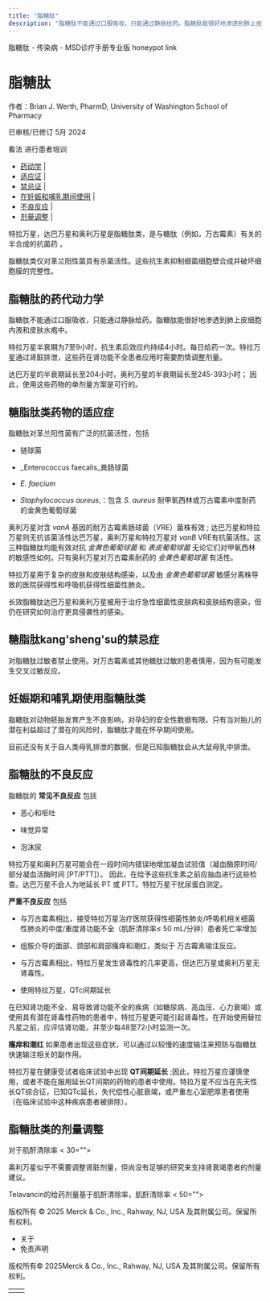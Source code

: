 ```yaml
---
title: "脂糖肽"
description: "脂糖肽不能通过口服吸收，只能通过静脉给药。脂糖肽能很好地渗透到肺上皮细胞内液和皮肤水疱中。"
---
```


﻿脂糖肽 \- 传染病 \- MSD诊疗手册专业版 honeypot link

# 脂糖肽

作者：Brian J. Werth, PharmD, University of Washington School of Pharmacy

已审核/已修订 5月 2024

看法 进行患者培训

- [药动学](#药动学_v13958074_zh) \|
- [适应证](#适应证_v13958079_zh) \|
- [禁忌证](#禁忌证_v13958097_zh) \|
- [在妊娠和哺乳期间使用](#在妊娠和哺乳期间使用_v13958100_zh) \|
- [不良反应](#不良反应_v13958104_zh) \|
- [剂量调整](#剂量调整_v13958125_zh) \|

特拉万星，达巴万星和奥利万星是脂糖肽类，是与糖肽（例如，万古霉素）有关的半合成的抗菌药 。

脂糖肽类仅对革兰阳性菌具有杀菌活性。这些抗生素抑制细菌细胞壁合成并破坏细胞膜的完整性。

## 脂糖肽的药代动力学

脂糖肽不能通过口服吸收，只能通过静脉给药。脂糖肽能很好地渗透到肺上皮细胞内液和皮肤水疱中。

特拉万星半衰期为7至9小时，抗生素后效应约持续4小时。每日给药一次。特拉万星通过肾脏排泄，这些药在肾功能不全患者应用时需要酌情调整剂量。

达巴万星的半衰期延长至204小时，奥利万星的半衰期延长至245-393小时； 因此，使用这些药物的单剂量方案是可行的。

## 糖脂肽类药物的适应症

脂糖肽对革兰阳性菌有广泛的抗菌活性，包括

- 链球菌

- _Enterococcus faecalis_粪肠球菌

- _E. faecium_

- _Staphylococcus aureus_,：包含 _S. aureus_ 耐甲氧西林或万古霉素中度耐药的金黄色葡萄球菌


奥利万星对含 _vanA_ 基因的耐万古霉素肠球菌（VRE）菌株有效 ; 达巴万星和特拉万星则无抗该菌活性达巴万星，奥利万星和特拉万星对 _vanB_ VRE有抗菌活性。这三种脂糖肽均能有效对抗 _金黄色葡萄球菌_ 和 _表皮葡萄球菌_ 无论它们对甲氧西林的敏感性如何。只有奥利万星对万古霉素耐药的 _金黄色葡萄球菌_ 有活性。

特拉万星用于复杂的皮肤和皮肤结构感染，以及由 _金黄色葡萄球菌_ 敏感分离株导致的医院获得性和呼吸机获得性细菌性肺炎。

长效脂糖肽达巴万星和奥利万星被用于治疗急性细菌性皮肤病和皮肤结构感染，但仍在研究如何治疗更具侵袭性的感染。

## 糖脂肽kang'sheng'su的禁忌症

对脂糖肽过敏者禁止使用。对万古霉素或其他糖肽过敏的患者慎用，因为有可能发生交叉过敏反应。

## 妊娠期和哺乳期使用脂糖肽类

脂糖肽对动物胚胎发育产生不良影响，对孕妇的安全性数据有限。只有当对胎儿的潜在利益超过了潜在的风险时，脂糖肽才能在怀孕期间使用。

目前还没有关于自人类母乳排泄的数据，但是已知脂糖肽会从大鼠母乳中排泄。

## 脂糖肽的不良反应

脂糖肽的 **常见不良反应** 包括

- 恶心和呕吐

- 味觉异常

- 泡沫尿


特拉万星和奥利万星可能会在一段时间内错误地增加凝血试验值（凝血酶原时间/部分凝血活酶时间 \[PT/PTT\]）。 因此，在给予这些抗生素之前应抽血进行这些检查。达巴万星不会人为地延长 PT 或 PTT。特拉万星干扰尿蛋白测定。

**严重不良反应** 包括

- 与万古霉素相比，接受特拉万星治疗医院获得性细菌性肺炎/呼吸机相关细菌性肺炎的中度/重度肾功能不全（肌酐清除率≤ 50 mL/分钟）患者死亡率增加

- 组胺介导的面部、颈部和肩部瘙痒和潮红，类似于 万古霉素输注反应。

- 与万古霉素相比，特拉万星发生肾毒性的几率更高，但达巴万星或奥利万星无肾毒性。

- 使用特拉万星，QTc间期延长


在已知肾功能不全、易导致肾功能不全的疾病（如糖尿病、高血压、心力衰竭）或使用具有潜在肾毒性药物的患者中，特拉万星更可能引起肾毒性。在开始使用替拉凡星之前，应评估肾功能，并至少每48至72小时监测一次。

**瘙痒和潮红** 如果患者出现这些症状，可以通过以较慢的速度输注来预防与脂糖肽快速输注相关的副作用。

特拉万星在健康受试者临床试验中出现 **QT间期延长** ;因此，特拉万星应谨慎使用，或者不能在服用延长QT间期的药物的患者中使用。特拉万星不应当在先天性长QT综合征，已知QTc延长，失代偿性心脏衰竭，或严重左心室肥厚患者使用（在临床试验中这种疾病患者被排除）。

## 脂糖肽类的剂量调整

对于肌酐清除率 < 30="">

奥利万星似乎不需要调整肾脏剂量，但尚没有足够的研究来支持肾衰竭患者的剂量建议。

Telavancin的给药剂量基于肌酐清除率，肌酐清除率 < 50="">



版权所有 © 2025
Merck & Co., Inc., Rahway, NJ, USA 及其附属公司。保留所有权利。

- 关于
- 免责声明

版权所有© 2025Merck & Co., Inc., Rahway, NJ, USA 及其附属公司。保留所有权利。

|     |     |
| --- | --- |
|  |  |